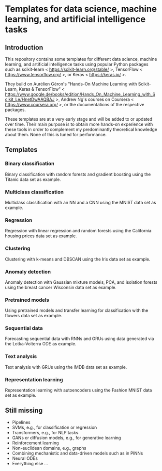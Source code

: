 # Templates for data science, machine learning, and artificial intelligence tasks

## Introduction

This repository contains some templates for different data science, machine learning, and artificial intelligence tasks using popular Python packages such as scikit-learn < https://scikit-learn.org/stable/ >, TensorFlow < https://www.tensorflow.org/ >, or Keras < https://keras.io/ >.

They build on Aurélien Géron's "Hands-On Machine Learning with Scikit-Learn, Keras & TensorFlow" < https://www.google.de/books/edition/Hands_On_Machine_Learning_with_Scikit_Le/HnetDwAAQBAJ >, Andrew Ng's courses on Coursera < https://www.coursera.org/ >, or the documentations of the respective packages.

These templates are at a very early stage and will be added to or updated over time. Their main purpose is to obtain more hands-on experience with these tools in order to complement my predominantly theoretical knowledge about them. None of this is tuned for performance.

## Templates

### Binary classification

Binary classification with random forests and gradient boosting using the Titanic data set as example.

### Multiclass classification

Multiclass classification with an NN and a CNN using the MNIST data set as example.

### Regression

Regression with linear regression and random forests using the California housing prices data set as example.

### Clustering

Clustering with k-means and DBSCAN using the Iris data set as example.

### Anomaly detection

Anomaly detection with Gaussian mixture models, PCA, and isolation forests using the breast cancer Wisconsin data set as example.

### Pretrained models

Using pretrained models and transfer learning for classification with the flowers data set as example.

### Sequential data

Forecasting sequential data with RNNs and GRUs using data generated via the Lotka-Volterra ODE as example.

### Text analysis

Text analysis with GRUs using the IMDB data set as example.

### Representation learning

Representation learning with autoencoders using the Fashion MNIST data set as example.

## Still missing

* Pipelines
* SVMs, e.g., for classification or regression
* Transformers, e.g., for NLP tasks
* GANs or diffusion models, e.g., for generative learning
* Reinforcement learning
* Non-euclidean domains, e.g., graphs
* Combining mechanistic and data-driven models such as in PINNs
* Neural ODEs
* Everything else ...
